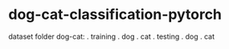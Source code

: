 # dog-cat-classification-pytorch
dataset folder
dog-cat:
     . training
        . dog
        . cat
      . testing
        . dog
        . cat
